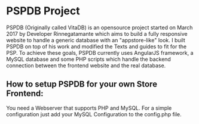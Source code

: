 # PSPDB Project

PSPDB (Originally called VitaDB) is an opensource project started on March 2017 by Developer Rinnegatamante which aims to build a fully responsive website to handle a generic database with an "appstore-like" look.
I built PSPDB on top of his work and modified the Texts and guides to fit for the PSP.
To achieve these goals, PSPDB currently uses AngularJS framework, a MySQL database and some PHP scripts which handle the backend connection between the frontend website and the real database.

## How to setup PSPDB for your own Store Frontend:

You need a Webserver that supports PHP and MySQL.
For a simple configuration just add your MySQL Configuration to the config.php file.